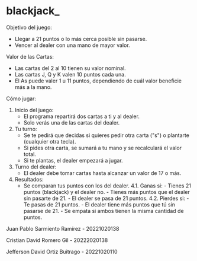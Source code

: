 # blackjack_


Objetivo del juego:

  - Llegar a 21 puntos o lo más cerca posible sin pasarse. 
  - Vencer al dealer con una mano de mayor valor.
  
Valor de las Cartas:
  - Las cartas del 2 al 10 tienen su valor nominal.
  - Las cartas J, Q y K valen 10 puntos cada una.
  - El As puede valer 1 u 11 puntos, dependiendo de cuál valor beneficie más a la mano.

  
Cómo jugar:

  1. Inicio del juego:
      - El programa repartirá dos cartas a ti y al dealer.
      - Solo verás una de las cartas del dealer.
  2. Tu turno:
      - Se te pedirá que decidas si quieres pedir otra carta ("s") o plantarte (cualquier otra tecla).
      - Si pides otra carta, se sumará a tu mano y se recalculará el valor total.
      - Si te plantas, el dealer empezará a jugar.
  3. Turno del dealer:
      - El dealer debe tomar cartas hasta alcanzar un valor de 17 o más.
  4. Resultados:
      - Se comparan tus puntos con los del dealer.
  4.1. Ganas si:
    - Tienes 21 puntos (blackjack) y el dealer no.
    - Tienes más puntos que el dealer sin pasarte de 21.
    - El dealer se pasa de 21 puntos.
  4.2. Pierdes si:
    - Te pasas de 21 puntos.
    - El dealer tiene más puntos que tú sin pasarse de 21.
    - Se empata si ambos tienen la misma cantidad de puntos.


Juan Pablo Sarmiento Ramírez - 20221020138

Cristian David Romero Gil - 20222020138

Jefferson David Ortiz Buitrago - 20221020110
